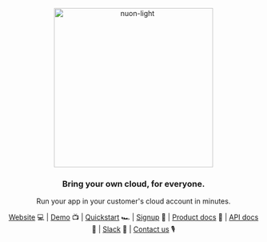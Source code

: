 <p align="center">
  <a href="https://www.nuon.co">
    <picture>
      <source
        media="(prefers-color-scheme: dark)"
        srcset="https://raw.githubusercontent.com/nuonco/nuonco/main/images/nuon_white.svg">
      <img alt="nuon-light"
           src="https://raw.githubusercontent.com/nuonco/nuonco/main/images/nuon_black.svg"
           width="318px"
           alt="Nuon logo" />
    </picture>
  </a>
</p>
<h3 align="center">Bring your own cloud, for everyone.</h3>
<p align="center">Run your app in your customer's cloud account in minutes.</p>

<p align="center">
<a href="https://www.nuon.co">Website</a> 💻
|
<a href="https://www.loom.com/share/aec62b468f9747c59ed5c30c79d473c4">Demo</a> 📺
|
<a href="https://github.com/nuonco/quickstart">Quickstart</a> 🏎
|
<a href="https://app.nuon.co">Signup</a> 🚀
|
<a href="https://docs.nuon.co">Product docs</a> 📗
|
<a href="https://ctl.prod.nuon.co/docs/index.html">API docs</a> 📘
|
<a href="https://join.slack.com/t/nuoncommunity/shared_invite/zt-1q323vw9z-C8ztRP~HfWjZx6AXi50VRA">Slack</a> 💬
|
<a href="mailto:hello@nuon.co">Contact us</a> 🎙
</p>
